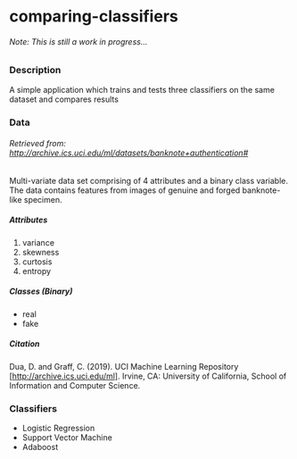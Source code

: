 # comparing-classifiers

###### *Note*: This is still a work in progress... 

### Description
A simple application which trains and tests three classifiers on the same dataset and compares results


### Data
###### Retrieved from: http://archive.ics.uci.edu/ml/datasets/banknote+authentication#

Multi-variate data set comprising of 4 attributes and a binary class variable.
The data contains features from images of genuine and forged banknote-like specimen.

##### Attributes
1. variance 
2. skewness 
3. curtosis 
4. entropy  

##### Classes (Binary)
- real
- fake


##### Citation
Dua, D. and Graff, C. (2019). UCI Machine Learning Repository [http://archive.ics.uci.edu/ml]. Irvine, CA: University of California, School of Information and Computer Science.


### Classifiers

- Logistic Regression
- Support Vector Machine
- Adaboost



